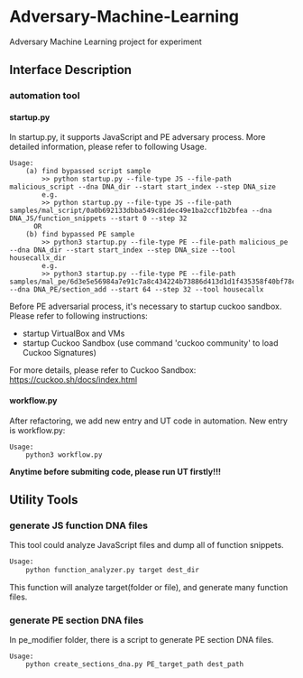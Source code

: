 # Adversary-Machine-Learning
Adversary Machine Learning project for experiment

## Interface Description

### automation tool

#### startup.py
In startup.py, it supports JavaScript and PE adversary process. More detailed information, please refer to following Usage.

```
Usage:
    (a) find bypassed script sample
        >> python startup.py --file-type JS --file-path malicious_script --dna DNA_dir --start start_index --step DNA_size
        e.g.
        >> python startup.py --file-type JS --file-path samples/mal_script/0a0b692133dbba549c81dec49e1ba2ccf1b2bfea --dna DNA_JS/function_snippets --start 0 --step 32
      OR
    (b) find bypassed PE sample
        >> python3 startup.py --file-type PE --file-path malicious_pe --dna DNA_dir --start start_index --step DNA_size --tool housecallx_dir
        e.g.
        >> python3 startup.py --file-type PE --file-path samples/mal_pe/6d3e5e56984a7e91c7a8c434224b73886d413d1d1f435358f40bf78c71c1932d --dna DNA_PE/section_add --start 64 --step 32 --tool housecallx
```

Before PE adversarial process, it's necessary to startup cuckoo sandbox. Please refer to following instructions:

- startup VirtualBox and VMs
- startup Cuckoo Sandbox (use command 'cuckoo community' to load Cuckoo Signatures)

For more details, please refer to Cuckoo Sandbox: https://cuckoo.sh/docs/index.html

#### workflow.py
After refactoring, we add new entry and UT code in automation. New entry is workflow.py:
```
Usage:
    python3 workflow.py
```

**Anytime before submiting code, please run UT firstly!!!**

## Utility Tools

### generate JS function DNA files

This tool could analyze JavaScript files and dump all of function snippets.

``` python
Usage:
    python function_analyzer.py target dest_dir
```

This function will analyze target(folder or file), and generate many function files.

### generate PE section DNA files

In pe_modifier folder, there is a script to generate PE section DNA files.

```
Usage:
    python create_sections_dna.py PE_target_path dest_path
```

